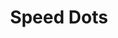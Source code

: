 ---
title: Speed Dots
direct_url: http://projects.calebevans.me/speed-dots/
categories: games
short_description: Race against the clock to click every dot
---